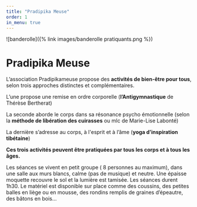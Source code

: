```yaml
---
title: "Pradipika Meuse"
order: 1
in_menu: true
---
```

![banderolle]({% link images/banderolle pratiquants.png %})

# Pradipika Meuse

L’association Pradipikameuse propose des **activités de bien-être pour tous**, selon trois approches distinctes et complémentaires. 

L’une propose une remise en ordre corporelle (**l’Antigymnastique** de Thérèse Bertherat)

La seconde aborde le corps dans sa résonance psycho émotionnelle (selon la **méthode de libération des cuirasses** ou mlc de Marie-Lise Labonté) 

La dernière s’adresse au corps, à l'esprit et à l’âme (**yoga d’inspiration tibétaine**)

**Ces trois activités peuvent être pratiquées par tous les corps et à tous les âges.** 


Les séances se vivent en petit groupe ( 8 personnes au maximum), dans une salle aux murs blancs, calme (pas de musique) et neutre. Une épaisse moquette recouvre le sol et la lumière est tamisée.  Les séances durent 1h30. Le matériel est disponible sur place comme des coussins,  des petites balles en liège ou en mousse, des rondins remplis de graines d’épeautre, des bâtons en bois… 